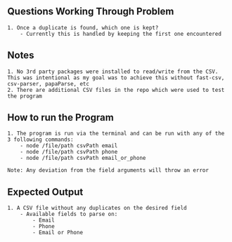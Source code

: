## Questions Working Through Problem
    1. Once a duplicate is found, which one is kept? 
        - Currently this is handled by keeping the first one encountered


## Notes
    1. No 3rd party packages were installed to read/write from the CSV. This was intentional as my goal was to achieve this without fast-csv, csv-parser, papaParse, etc 
    2. There are additional CSV files in the repo which were used to test the program 

## How to run the Program
    1. The program is run via the terminal and can be run with any of the 3 following commands: 
        - node /file/path csvPath email
        - node /file/path csvPath phone
        - node /file/path csvPath email_or_phone

    Note: Any deviation from the field arguments will throw an error

## Expected Output
    1. A CSV file without any duplicates on the desired field
        - Available fields to parse on:
            - Email
            - Phone
            - Email or Phone
